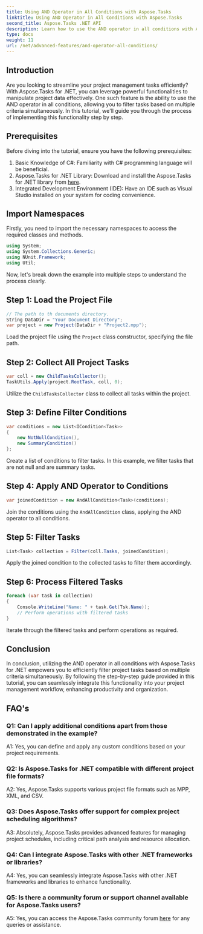 ```yaml
---
title: Using AND Operator in All Conditions with Aspose.Tasks
linktitle: Using AND Operator in All Conditions with Aspose.Tasks
second_title: Aspose.Tasks .NET API
description: Learn how to use the AND operator in all conditions with Aspose.Tasks for .NET to filter project tasks efficiently.
type: docs
weight: 11
url: /net/advanced-features/and-operator-all-conditions/
---
```

## Introduction

Are you looking to streamline your project management tasks efficiently? With Aspose.Tasks for .NET, you can leverage powerful functionalities to manipulate project data effectively. One such feature is the ability to use the AND operator in all conditions, allowing you to filter tasks based on multiple criteria simultaneously. In this tutorial, we'll guide you through the process of implementing this functionality step by step.

## Prerequisites

Before diving into the tutorial, ensure you have the following prerequisites:

1. Basic Knowledge of C#: Familiarity with C# programming language will be beneficial.
2. Aspose.Tasks for .NET Library: Download and install the Aspose.Tasks for .NET library from [here](https://releases.aspose.com/tasks/net/).
3. Integrated Development Environment (IDE): Have an IDE such as Visual Studio installed on your system for coding convenience.

## Import Namespaces

Firstly, you need to import the necessary namespaces to access the required classes and methods.

```csharp
using System;
using System.Collections.Generic;
using NUnit.Framework;
using Util;

```

Now, let's break down the example into multiple steps to understand the process clearly.

## Step 1: Load the Project File

```csharp
// The path to th documents directory.
String DataDir = "Your Document Directory";
var project = new Project(DataDir + "Project2.mpp");
```

Load the project file using the `Project` class constructor, specifying the file path.

## Step 2: Collect All Project Tasks

```csharp
var coll = new ChildTasksCollector();
TaskUtils.Apply(project.RootTask, coll, 0);
```

Utilize the `ChildTasksCollector` class to collect all tasks within the project.

## Step 3: Define Filter Conditions

```csharp
var conditions = new List<ICondition<Task>>
{
    new NotNullCondition(),
    new SummaryCondition()
};
```

Create a list of conditions to filter tasks. In this example, we filter tasks that are not null and are summary tasks.

## Step 4: Apply AND Operator to Conditions

```csharp
var joinedCondition = new AndAllCondition<Task>(conditions);
```

Join the conditions using the `AndAllCondition` class, applying the AND operator to all conditions.

## Step 5: Filter Tasks

```csharp
List<Task> collection = Filter(coll.Tasks, joinedCondition);
```

Apply the joined condition to the collected tasks to filter them accordingly.

## Step 6: Process Filtered Tasks

```csharp
foreach (var task in collection)
{
    Console.WriteLine("Name: " + task.Get(Tsk.Name));
    // Perform operations with filtered tasks
}
```

Iterate through the filtered tasks and perform operations as required.

## Conclusion

In conclusion, utilizing the AND operator in all conditions with Aspose.Tasks for .NET empowers you to efficiently filter project tasks based on multiple criteria simultaneously. By following the step-by-step guide provided in this tutorial, you can seamlessly integrate this functionality into your project management workflow, enhancing productivity and organization.

## FAQ's

### Q1: Can I apply additional conditions apart from those demonstrated in the example?

A1: Yes, you can define and apply any custom conditions based on your project requirements.

### Q2: Is Aspose.Tasks for .NET compatible with different project file formats?

A2: Yes, Aspose.Tasks supports various project file formats such as MPP, XML, and CSV.

### Q3: Does Aspose.Tasks offer support for complex project scheduling algorithms?

A3: Absolutely, Aspose.Tasks provides advanced features for managing project schedules, including critical path analysis and resource allocation.

### Q4: Can I integrate Aspose.Tasks with other .NET frameworks or libraries?

A4: Yes, you can seamlessly integrate Aspose.Tasks with other .NET frameworks and libraries to enhance functionality.

### Q5: Is there a community forum or support channel available for Aspose.Tasks users?

A5: Yes, you can access the Aspose.Tasks community forum [here](https://forum.aspose.com/c/tasks/15) for any queries or assistance.

